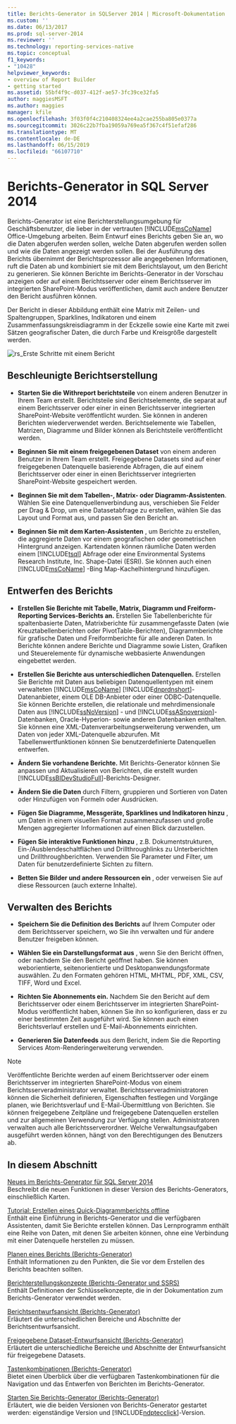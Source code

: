 ```yaml
---
title: Berichts-Generator in SQLServer 2014 | Microsoft-Dokumentation
ms.custom: ''
ms.date: 06/13/2017
ms.prod: sql-server-2014
ms.reviewer: ''
ms.technology: reporting-services-native
ms.topic: conceptual
f1_keywords:
- "10428"
helpviewer_keywords:
- overview of Report Builder
- getting started
ms.assetid: 55bf4f9c-d037-412f-ae57-3fc39ce32fa5
author: maggiesMSFT
ms.author: maggies
manager: kfile
ms.openlocfilehash: 3f03f0f4c210408324ee4a2cae255ba805e0377a
ms.sourcegitcommit: 3026c22b7fba19059a769ea5f367c4f51efaf286
ms.translationtype: MT
ms.contentlocale: de-DE
ms.lasthandoff: 06/15/2019
ms.locfileid: "66107710"
---
```

# <a name="report-builder-in-sql-server-2014"></a>Berichts-Generator in SQL Server 2014
  Berichts-Generator ist eine Berichterstellungsumgebung für Geschäftsbenutzer, die lieber in der vertrauten [!INCLUDE[msCoName](../../../includes/msconame-md.md)] Office-Umgebung arbeiten. Beim Entwurf eines Berichts geben Sie an, wo die Daten abgerufen werden sollen, welche Daten abgerufen werden sollen und wie die Daten angezeigt werden sollen. Bei der Ausführung des Berichts übernimmt der Berichtsprozessor alle angegebenen Informationen, ruft die Daten ab und kombiniert sie mit dem Berichtslayout, um den Bericht zu generieren. Sie können Berichte im Berichts-Generator in der Vorschau anzeigen oder auf einem Berichtsserver oder einem Berichtsserver im integrierten SharePoint-Modus veröffentlichen, damit auch andere Benutzer den Bericht ausführen können.  
  
 Der Bericht in dieser Abbildung enthält eine Matrix mit Zeilen- und Spaltengruppen, Sparklines, Indikatoren und einem Zusammenfassungskreisdiagramm in der Eckzelle sowie eine Karte mit zwei Sätzen geografischer Daten, die durch Farbe und Kreisgröße dargestellt werden.  
  
 ![rs_Erste Schritte mit einem Bericht](../media/rs-gettingstartedreport.gif "rs_GettingStartedReport")  
  
##  <a name="JumpStartReptCreation"></a> Beschleunigte Berichtserstellung  
  
-   **Starten Sie die Withreport berichtsteile** von einem anderen Benutzer in Ihrem Team erstellt. Berichtsteile sind Berichtselemente, die separat auf einem Berichtsserver oder einer in einen Berichtsserver integrierten SharePoint-Website veröffentlicht wurden. Sie können in anderen Berichten wiederverwendet werden. Berichtselemente wie Tabellen, Matrizen, Diagramme und Bilder können als Berichtsteile veröffentlicht werden.  
  
-   **Beginnen Sie mit einem freigegebenen Dataset** von einem anderen Benutzer in Ihrem Team erstellt. Freigegebene Datasets sind auf einer freigegebenen Datenquelle basierende Abfragen, die auf einem Berichtsserver oder einer in einen Berichtsserver integrierten SharePoint-Website gespeichert werden.  
  
-   **Beginnen Sie mit dem Tabellen-, Matrix- oder Diagramm-Assistenten**. Wählen Sie eine Datenquellenverbindung aus, verschieben Sie Felder per Drag &amp; Drop, um eine Datasetabfrage zu erstellen, wählen Sie das Layout und Format aus, und passen Sie den Bericht an.  
  
-   **Beginnen Sie mit dem Karten-Assistenten** , um Berichte zu erstellen, die aggregierte Daten vor einem geografischen oder geometrischen Hintergrund anzeigen. Kartendaten können räumliche Daten werden einem [!INCLUDE[tsql](../../includes/tsql-md.md)] Abfrage oder eine Environmental Systems Research Institute, Inc. Shape-Datei (ESRI). Sie können auch einen [!INCLUDE[msCoName](../../../includes/msconame-md.md)] -Bing Map-Kachelhintergrund hinzufügen.  
  

  
##  <a name="DesignRept"></a> Entwerfen des Berichts  
  
-   **Erstellen Sie Berichte mit Tabelle, Matrix, Diagramm und Freiform-Reporting Services-Berichts an.** Erstellen Sie Tabellenberichte für spaltenbasierte Daten, Matrixberichte für zusammengefasste Daten (wie Kreuztabellenberichten oder PivotTable-Berichten), Diagrammberichte für grafische Daten und Freiformberichte für alle anderen Daten. In Berichte können andere Berichte und Diagramme sowie Listen, Grafiken und Steuerelemente für dynamische webbasierte Anwendungen eingebettet werden.  
  
-   **Erstellen Sie Berichte aus unterschiedlichen Datenquellen.** Erstellen Sie Berichte mit Daten aus beliebigen Datenquellentypen mit einem verwalteten [!INCLUDE[msCoName](../../../includes/msconame-md.md)] [!INCLUDE[dnprdnshort](../../includes/dnprdnshort-md.md)]-Datenanbieter, einem OLE DB-Anbieter oder einer ODBC-Datenquelle. Sie können Berichte erstellen, die relationale und mehrdimensionale Daten aus [!INCLUDE[ssNoVersion](../../includes/ssnoversion-md.md)] - und [!INCLUDE[ssASnoversion](../../includes/ssasnoversion-md.md)]-Datenbanken, Oracle-Hyperion- sowie anderen Datenbanken enthalten. Sie können eine XML-Datenverarbeitungserweiterung verwenden, um Daten von jeder XML-Datenquelle abzurufen. Mit Tabellenwertfunktionen können Sie benutzerdefinierte Datenquellen entwerfen.  
  
-   **Ändern Sie vorhandene Berichte.** Mit Berichts-Generator können Sie anpassen und Aktualisieren von Berichten, die erstellt wurden [!INCLUDE[ssBIDevStudioFull](../../includes/ssbidevstudiofull-md.md)]-Berichts-Designer.  
  
-   **Ändern Sie die Daten** durch Filtern, gruppieren und Sortieren von Daten oder Hinzufügen von Formeln oder Ausdrücken.  
  
-   **Fügen Sie Diagramme, Messgeräte, Sparklines und Indikatoren hinzu** , um Daten in einem visuellen Format zusammenzufassen und große Mengen aggregierter Informationen auf einen Blick darzustellen.  
  
-   **Fügen Sie interaktive Funktionen hinzu** , z.B. Dokumentstrukturen, Ein-/Ausblendeschaltflächen und Drillthroughlinks zu Unterberichten und Drillthroughberichten. Verwenden Sie Parameter und Filter, um Daten für benutzerdefinierte Sichten zu filtern.  
  
-   **Betten Sie Bilder und andere Ressourcen ein** , oder verweisen Sie auf diese Ressourcen (auch externe Inhalte).  
  

  
##  <a name="ManageRpt"></a> Verwalten des Berichts  
  
-   **Speichern Sie die Definition des Berichts** auf Ihrem Computer oder dem Berichtsserver speichern, wo Sie ihn verwalten und für andere Benutzer freigeben können.  
  
-   **Wählen Sie ein Darstellungsformat aus** , wenn Sie den Bericht öffnen, oder nachdem Sie den Bericht geöffnet haben. Sie können weborientierte, seitenorientierte und Desktopanwendungsformate auswählen. Zu den Formaten gehören HTML, MHTML, PDF, XML, CSV, TIFF, Word und Excel.  
  
-   **Richten Sie Abonnements ein.** Nachdem Sie den Bericht auf dem Berichtsserver oder einem Berichtsserver im integrierten SharePoint-Modus veröffentlicht haben, können Sie ihn so konfigurieren, dass er zu einer bestimmten Zeit ausgeführt wird. Sie können auch einen Berichtsverlauf erstellen und E-Mail-Abonnements einrichten.  
  
-   **Generieren Sie Datenfeeds** aus dem Bericht, indem Sie die Reporting Services Atom-Renderingerweiterung verwenden.  
  
> [!NOTE]  
>  Veröffentlichte Berichte werden auf einem Berichtsserver oder einem Berichtsserver im integrierten SharePoint-Modus von einem Berichtsserveradministrator verwaltet. Berichtsserveradministratoren können die Sicherheit definieren, Eigenschaften festlegen und Vorgänge planen, wie Berichtsverlauf und E-Mail-Übermittlung von Berichten. Sie können freigegebene Zeitpläne und freigegebene Datenquellen erstellen und zur allgemeinen Verwendung zur Verfügung stellen. Administratoren verwalten auch alle Berichtsserverordner. Welche Verwaltungsaufgaben ausgeführt werden können, hängt von den Berechtigungen des Benutzers ab.  
  

  
##  <a name="InThisSection"></a> In diesem Abschnitt  
 [Neues im Berichts-Generator für SQL Server 2014](../what-s-new-in-report-builder-for-sql-server-2014.md)  
 Beschreibt die neuen Funktionen in dieser Version des Berichts-Generators, einschließlich Karten.  
  
 [Tutorial: Erstellen eines Quick-Diagrammberichts offline](tutorial-create-a-quick-chart-report-offline-report-builder.md)  
 Enthält eine Einführung in Berichts-Generator und die verfügbaren Assistenten, damit Sie Berichte erstellen können. Das Lernprogramm enthält eine Reihe von Daten, mit denen Sie arbeiten können, ohne eine Verbindung mit einer Datenquelle herstellen zu müssen.  
  
 [Planen eines Berichts &#40;Berichts-Generator&#41;](../report-design/planning-a-report-report-builder.md)  
 Enthält Informationen zu den Punkten, die Sie vor dem Erstellen des Berichts beachten sollten.  
  
 [Berichterstellungskonzepte &#40;Berichts-Generator und SSRS&#41;](../report-design/report-authoring-concepts-report-builder-and-ssrs.md)  
 Enthält Definitionen der Schlüsselkonzepte, die in der Dokumentation zum Berichts-Generator verwendet werden.  
  
 [Berichtsentwurfsansicht &#40;Berichts-Generator&#41;](report-design-view-report-builder.md)  
 Erläutert die unterschiedlichen Bereiche und Abschnitte der Berichtsentwurfsansicht.  
  
 [Freigegebene Dataset-Entwurfsansicht &#40;Berichts-Generator&#41;](shared-dataset-design-view-report-builder.md)  
 Erläutert die unterschiedliche Bereiche und Abschnitte der Entwurfsansicht für freigegebene Datasets.  
  
 [Tastenkombinationen &#40;Berichts-Generator&#41;](keyboard-shortcuts-report-builder.md)  
 Bietet einen Überblick über die verfügbaren Tastenkombinationen für die Navigation und das Entwerfen von Berichten im Berichts-Generator.  
  
 [Starten Sie Berichts-Generator &#40;Berichts-Generator&#41;](start-report-builder.md)  
 Erläutert, wie die beiden Versionen von Berichts-Generator gestartet werden: eigenständige Version und [!INCLUDE[ndptecclick](../../includes/ndptecclick-md.md)]-Version.  
  
  
